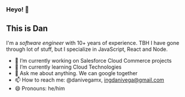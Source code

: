 ### Heyo! 👋
## This is Dan

I'm a *software engineer* with 10+ years of experience. TBH I have gone through lot of stuff, but I specialize in JavaScript, React and Node.

- 🔭 I’m currently working on Salesforce Cloud Commerce projects
- 🌱 I’m currently learning Cloud Technologies
- 💬 Ask me about anything. We can google together
- 📫 How to reach me: @danivegamx, ingdanivega@gmail.com
- 😄 Pronouns: he/him

<!--
**danivegamx/danivegamx** is a ✨ _special_ ✨ repository because its `README.md` (this file) appears on your GitHub profile.

Here are some ideas to get you started:

- 🔭 I’m currently working on ...
- 🌱 I’m currently learning ...
- 👯 I’m looking to collaborate on ...
- 🤔 I’m looking for help with ...
- 💬 Ask me about ...
- 📫 How to reach me: ...
- 😄 Pronouns: ...
- ⚡ Fun fact: ...
-->
